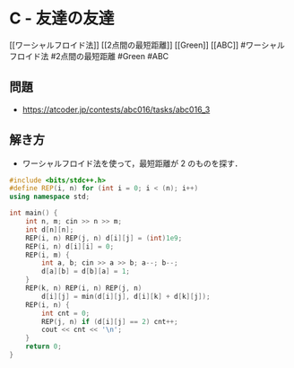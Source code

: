 # C - 友達の友達
[[ワーシャルフロイド法]] [[2点間の最短距離]] [[Green]] [[ABC]]
#ワーシャルフロイド法 #2点間の最短距離 #Green #ABC 

## 問題
- https://atcoder.jp/contests/abc016/tasks/abc016_3

## 解き方
- ワーシャルフロイド法を使って，最短距離が $2$ のものを探す．

```c++
#include <bits/stdc++.h>
#define REP(i, n) for (int i = 0; i < (n); i++)
using namespace std;

int main() {
	int n, m; cin >> n >> m;
	int d[n][n];
	REP(i, n) REP(j, n) d[i][j] = (int)1e9;
	REP(i, n) d[i][i] = 0;
	REP(i, m) {
		int a, b; cin >> a >> b; a--; b--;
		d[a][b] = d[b][a] = 1;
	}
	REP(k, n) REP(i, n) REP(j, n)
		d[i][j] = min(d[i][j], d[i][k] + d[k][j]);
	REP(i, n) {
		int cnt = 0;
		REP(j, n) if (d[i][j] == 2) cnt++;
		cout << cnt << '\n';
	}
	return 0;
}
```